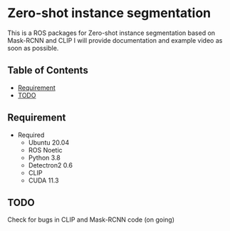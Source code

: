 # Zero-shot instance segmentation

<!----------------------------------------------------------------------------------------------------------------------
#
#   Description
#
# --------------------------------------------------------------------------------------------------------------------->
This is a ROS packages for Zero-shot instance segmentation based on Mask-RCNN and CLIP
I will provide documentation and example video as soon as possible.

<!----------------------------------------------------------------------------------------------------------------------
#
#   Table of Contents
#
# --------------------------------------------------------------------------------------------------------------------->
## Table of Contents
  * [Requirement](#requirement)
  * [TODO](#todo)


<!----------------------------------------------------------------------------------------------------------------------
#
#   Requirement
#
# --------------------------------------------------------------------------------------------------------------------->
## Requirement
* Required
  * Ubuntu 20.04
  * ROS Noetic
  * Python 3.8
  * Detectron2 0.6
  * CLIP 
  * CUDA 11.3

<!----------------------------------------------------------------------------------------------------------------------
#
#   Requirement
#
# --------------------------------------------------------------------------------------------------------------------->
## TODO
Check for bugs in CLIP and Mask-RCNN code (on going)

